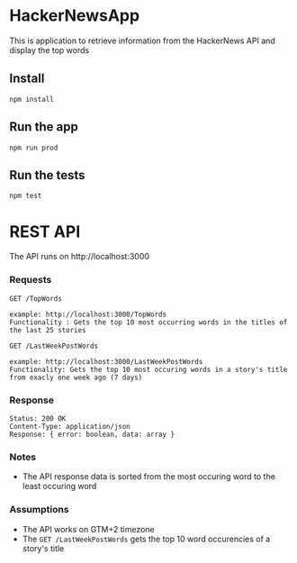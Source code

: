 # HackerNewsApp

This is application to retrieve information from the HackerNews API and display the top words 

## Install

    npm install

## Run the app

    npm run prod

## Run the tests

    npm test

# REST API

The API runs on http://localhost:3000

### Requests

`GET /TopWords` 

    example: http://localhost:3000/TopWords
    Functionality : Gets the top 10 most occurring words in the titles of the last 25 stories
    
`GET /LastWeekPostWords`

    example: http://localhost:3000/LastWeekPostWords
    Functionality: Gets the top 10 most occuring words in a story's title from exacly one week ago (7 days)

### Response

    Status: 200 OK
    Content-Type: application/json
    Response: { error: boolean, data: array }
    
### Notes 
- The API response data is sorted from the most occuring word to the least occuring word
    
### Assumptions 
- The API works on GTM+2 timezone
- The `GET /LastWeekPostWords` gets the top 10 word occurencies of a story's title
